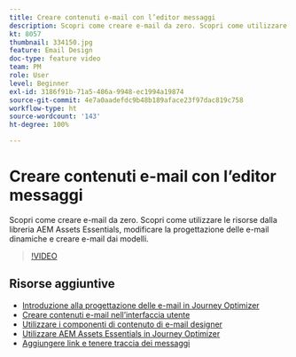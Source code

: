 ```yaml
---
title: Creare contenuti e-mail con l’editor messaggi
description: Scopri come creare e-mail da zero. Scopri come utilizzare le risorse dalla libreria AEM Assets Essentials, modificare la progettazione delle e-mail dinamiche e creare e-mail dai modelli.
kt: 8057
thumbnail: 334150.jpg
feature: Email Design
doc-type: feature video
team: PM
role: User
level: Beginner
exl-id: 3186f91b-71a5-486a-9948-ec1994a19874
source-git-commit: 4e7a0aadefdc9b48b189aface23f97dac819c758
workflow-type: ht
source-wordcount: '143'
ht-degree: 100%

---
```


# Creare contenuti e-mail con l’editor messaggi

Scopri come creare e-mail da zero. Scopri come utilizzare le risorse dalla libreria AEM Assets Essentials, modificare la progettazione delle e-mail dinamiche e creare e-mail dai modelli.

>[!VIDEO](https://video.tv.adobe.com/v/334150?quality=12)

## Risorse aggiuntive

* [Introduzione alla progettazione delle e-mail in Journey Optimizer](https://experienceleague.adobe.com/docs/journey-optimizer/using/create-messages/email-designer/design-emails.html?lang=it)
* [Creare contenuti e-mail nell’interfaccia utente](https://experienceleague.adobe.com/docs/journey-optimizer/using/create-messages/email-designer/create-email-content.html?lang=it)
* [Utilizzare i componenti di contenuto di e-mail designer](https://experienceleague.adobe.com/docs/journey-optimizer/using/create-messages/email-designer/content-components.html?lang=it)
* [Utilizzare AEM Assets Essentials in Journey Optimizer](https://experienceleague.adobe.com/docs/journey-optimizer/using/create-messages/assets-essentials.html?lang=it)
* [Aggiungere link e tenere traccia dei messaggi](https://experienceleague.adobe.com/docs/journey-optimizer/using/create-messages/message-tracking.html?lang=it)
